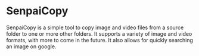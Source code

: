 # SenpaiCopy
SenpaiCopy is a simple tool to copy image and video files from a source folder to one or more other folders.
It supports a variety of image and video formats, with more to come in the future.
It also allows for quickly searching an image on google.
